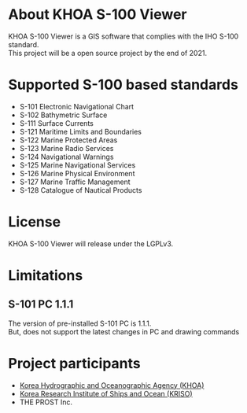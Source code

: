 # About KHOA S-100 Viewer
KHOA S-100 Viewer is a GIS software that complies with the IHO S-100 standard.  
This project will be a open source project by the end of 2021.  

# Supported S-100 based standards
* S-101 Electronic Navigational Chart
* S-102 Bathymetric Surface
* S-111 Surface Currents
* S-121 Maritime Limits and Boundaries
* S-122 Marine Protected Areas
* S-123 Marine Radio Services
* S-124 Navigational Warnings
* S-125 Marine Navigational Services
* S-126 Marine Physical Environment
* S-127 Marine Traffic Management 
* S-128 Catalogue of Nautical Products

# License
KHOA S-100 Viewer will release under the LGPLv3. 

# Limitations
## S-101 PC 1.1.1
The version of pre-installed S-101 PC is 1.1.1.  
But, does not support the latest changes in PC and drawing commands  

# Project participants
* [Korea Hydrographic and Oceanographic Agency (KHOA)](https://www.khoa.go.kr/eng/)
* [Korea Research Institute of Ships and Ocean (KRISO)](https://www.kriso.re.kr/eng/)
* THE PROST Inc.
